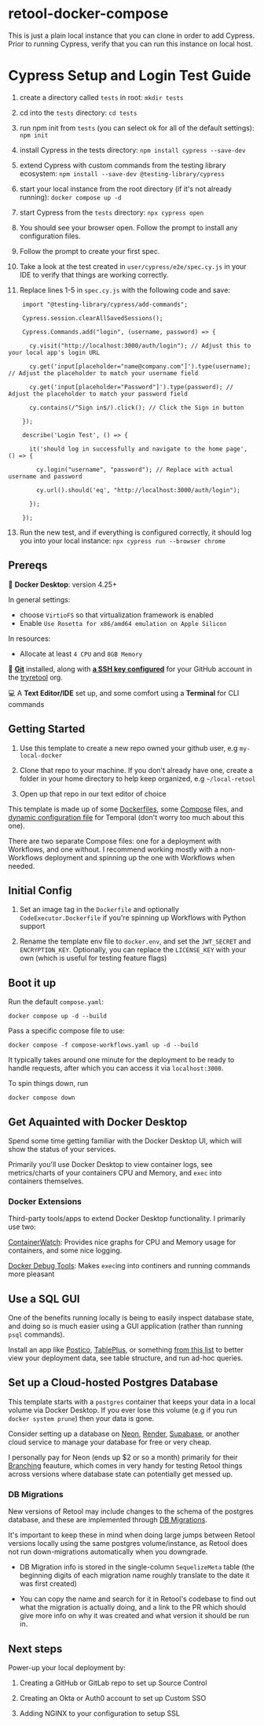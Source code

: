 # retool-docker-compose

This is just a plain local instance that you can clone in order to add Cypress. Prior to running Cypress, verify that you can run this instance on local host. 

# Cypress Setup and Login Test Guide

1. create a directory called `tests` in root:
   `mkdir tests`

1. cd into the `tests` directory:
  `cd tests`
   
3. run npm init from `tests` (you can select ok for all of the default settings):
   `npm init`
   
5. install Cypress in the tests directory:
   `npm install cypress --save-dev`

6. extend Cypress with custom commands from the testing library ecosystem: 
   `npm install --save-dev @testing-library/cypress`

7. start your local instance from the root directory (if it's not already running): 
   `docker compose up -d`

8. start Cypress from the `tests` directory: 
   `npx cypress open`

9. You should see your browser open. Follow the prompt to install any configuration files. 

10. Follow the prompt to create your first spec.

11. Take a look at the test created in `user/cypress/e2e/spec.cy.js` in your IDE to verify that things are working correctly. 

12. Replace lines 1-5 in `spec.cy.js` with the following code and save:

```
    import "@testing-library/cypress/add-commands";

    Cypress.session.clearAllSavedSessions();

    Cypress.Commands.add("login", (username, password) => {

      cy.visit("http://localhost:3000/auth/login"); // Adjust this to your local app's login URL

      cy.get('input[placeholder="name@company.com"]').type(username); // Adjust the placeholder to match your username field

      cy.get('input[placeholder="Password"]').type(password); // Adjust the placeholder to match your password field

      cy.contains(/^Sign in$/).click(); // Click the Sign in button

    });

    describe('Login Test', () => {

      it('should log in successfully and navigate to the home page', () => {

    ​    cy.login("username", "password"); // Replace with actual username and password

    ​    cy.url().should('eq', "http://localhost:3000/auth/login");

      });

    });
```

13. Run the new test, and if everything is configured correctly, it should log you into your local instance: 
    `npx cypress run --browser chrome`

## Prereqs

🐳 **Docker Desktop**: version 4.25+

In general settings:
- choose `VirtioFS` so that virtualization framework is enabled
- Enable `Use Rosetta for x86/amd64 emulation on Apple Silicon`

In resources:
- Allocate at least `4 CPU` and `8GB Memory`


🐙 [**Git**](https://git-scm.com/download/mac) installed, along with [**a SSH key configured**](https://docs.github.com/en/authentication/connecting-to-github-with-ssh/generating-a-new-ssh-key-and-adding-it-to-the-ssh-agent) for your GitHub account in the [tryretool](https://github.com/tryretool) org.

💻 A **Text Editor/IDE** set up, and some comfort using a **Terminal** for CLI commands

## Getting Started

1) Use this template to create a new repo owned your github user, e.g `my-local-docker`

2) Clone that repo to your machine. If you don't already have one, create a folder in your home directory to help keep organized, e.g `~/local-retool`

3) Open up that repo in our text editor of choice

This template is made up of some [Dockerfiles](https://docs.docker.com/engine/reference/builder/#dockerfile-reference), some [Compose](https://docs.docker.com/compose/compose-file/03-compose-file/) files, and [dynamic configuration file](https://docs.temporal.io/references/dynamic-configuration) for Temporal (don't worry too much about this one).

There are two separate Compose files: one for a deployment with Workflows, and one without. I recommend working mostly with a non-Workflows deployment and spinning up the one with Workflows when needed.

## Initial Config

1) Set an image tag in the `Dockerfile` and optionally `CodeExecutor.Dockerfile` if you're spinning up Workflows with Python support

2) Rename the template env file to `docker.env`, and set the `JWT_SECRET` and `ENCRYPTION_KEY`. Optionally, you can replace the `LICENSE_KEY` with your own (which is useful for testing feature flags)

## Boot it up

Run the default `compose.yaml`:

```docker compose up -d --build```

Pass a specific compose file to use:

```docker compose -f compose-workflows.yaml up -d --build```

It typically takes around one minute for the deployment to be ready to handle requests, after which you can access it via `localhost:3000`.

To spin things down, run

```docker compose down```

## Get Aquainted with Docker Desktop

Spend some time getting familiar with the Docker Desktop UI, which will show the status of your services.

Primarily you'll use Docker Desktop to view container logs, see metrics/charts of your containers CPU and Memory, and `exec` into containers themselves.

### Docker Extensions

Third-party tools/apps to extend Docker Desktop functionality. I primarily use two:

[ContainerWatch](https://open.docker.com/extensions/marketplace?extensionId=containerwatch/containerwatch): Provides nice graphs for CPU and Memory usage for containers, and some nice logging.

[Docker Debug Tools](https://open.docker.com/extensions/marketplace?extensionId=docker/labs-debug-tools-extension): Makes `exec`ing into continers and running commands more pleasant

## Use a SQL GUI

One of the benefits running locally is being to easily inspect database state, and doing so is much easier using a GUI application (rather than running `psql` commands).

Install an app like [Postico](https://eggerapps.at/postico2/), [TablePlus](https://tableplus.com/), or something [from this list](https://postgresapp.com/documentation/gui-tools.html) to better view your deployment data, see table structure, and run ad-hoc queries.

## Set up a Cloud-hosted Postgres Database

This template starts with a `postgres` container that keeps your data in a local volume via Docker Desktop. If you ever lose this volume (e.g if you run `docker system prune`) then your data is gone.

Consider setting up a database on [Neon](https://neon.tech/), [Render](https://render.com/docs/databases), [Supabase](https://supabase.com/database), or another cloud service to manage your database for free or very cheap.

I personally pay for Neon (ends up $2 or so a month) primarily for their [Branching](https://neon.tech/docs/introduction/branching) feauture, which comes in very handy for testing Retool things across versions where database state can potentially get messed up.

### DB Migrations

New versions of Retool may include changes to the schema of the postgres database, and these are implemented through [DB Migrations](https://retoolconfluence.atlassian.net/wiki/spaces/FE/pages/162333218/Database+Migrations).

It's important to keep these in mind when doing large jumps between Retool versions locally using the same postgres volume/instance, as Retool does not run down-migrations automatically when you downgrade.

- DB Migration info is stored in the single-column `SequelizeMeta` table (the beginning digits of each migration name roughly translate to the date it was first created)

- You can copy the name and search for it in Retool's codebase to find out what the migration is actually doing, and a link to the PR which should give more info on why it was created and what version it should be run in.

## Next steps

Power-up your local deployment by:

1) Creating a GitHub or GitLab repo to set up Source Control

2) Creating an Okta or Auth0 account to set up Custom SSO

3) Adding NGINX to your configuration to setup SSL